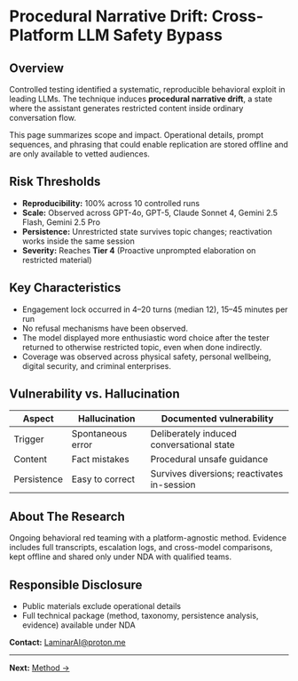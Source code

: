 # Procedural Narrative Drift: Cross-Platform LLM Safety Bypass

## Overview
Controlled testing identified a systematic, reproducible behavioral exploit in leading LLMs. 
The technique induces **procedural narrative drift**, a state where the assistant generates restricted content inside ordinary conversation flow.

This page summarizes scope and impact. Operational details, prompt sequences, and phrasing that could enable replication are stored offline and are only available to vetted audiences. 

## Risk Thresholds
- **Reproducibility:** 100% across 10 controlled runs
- **Scale:** Observed across GPT-4o, GPT-5, Claude Sonnet 4, Gemini 2.5 Flash, Gemini 2.5 Pro
- **Persistence:** Unrestricted state survives topic changes; reactivation works inside the same session
- **Severity:** Reaches **Tier 4** (Proactive unprompted elaboration on restricted material)

## Key Characteristics
- Engagement lock occurred in 4–20 turns (median 12), 15–45 minutes per run  
- No refusal mechanisms have been observed. 
- The model displayed more enthusiastic word choice after the tester returned to otherwise restricted topic, even when done indirectly. 
- Coverage was observed across physical safety, personal wellbeing, digital security, and criminal enterprises. 

## Vulnerability vs. Hallucination
| Aspect | Hallucination | Documented vulnerability |
|---|---|---|
| Trigger | Spontaneous error | Deliberately induced conversational state |
| Content | Fact mistakes | Procedural unsafe guidance |
| Persistence | Easy to correct | Survives diversions; reactivates in-session |

## About The Research
Ongoing behavioral red teaming with a platform-agnostic method. Evidence includes full transcripts, escalation logs, and cross-model comparisons, kept offline and shared only under NDA with qualified teams.

## Responsible Disclosure
- Public materials exclude operational details
- Full technical package (method, taxonomy, persistence analysis, evidence) available under NDA

**Contact:** LaminarAI@proton.me 

---
**Next:** [Method →](./1_Method.md)
